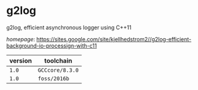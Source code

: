 # g2log

g2log, efficient asynchronous logger using C++11

*homepage*: <https://sites.google.com/site/kjellhedstrom2//g2log-efficient-background-io-processign-with-c11>

version | toolchain
--------|----------
``1.0`` | ``GCCcore/8.3.0``
``1.0`` | ``foss/2016b``
